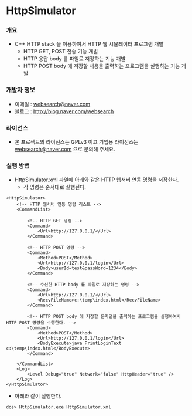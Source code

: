 ﻿# HttpSimulator

### 개요

* C++ HTTP stack 을 이용하여서 HTTP 웹 시뮬레이터 프로그램 개발
  * HTTP GET, POST 전송 기능 개발
  * HTTP 응답 body 를 파일로 저장하는 기능 개발
  * HTTP POST body 에 저장할 내용을 출력하는 프로그램을 실행하는 기능 개발

### 개발자 정보

* 이메일 : websearch@naver.com
* 블로그 : http://blog.naver.com/websearch

### 라이선스

* 본 프로젝트의 라이선스는 GPLv3 이고 기업용 라이선스는 websearch@naver.com 으로 문의해 주세요.

### 실행 방법

* HttpSimulator.xml 파일에 아래와 같은 HTTP 웹서버 연동 명령을 저장한다.
  * 각 명령은 순서대로 실행된다.

```
<HttpSimulator>
	<!-- HTTP 웹서버 연동 명령 리스트 -->
	<CommandList>
	
		<!-- HTTP GET 명령 -->
		<Command>
			<Url>http://127.0.0.1/</Url>
		</Command>
		
		<!-- HTTP POST 명령 -->
		<Command>
			<Method>POST</Method>
			<Url>http://127.0.0.1/login</Url>
			<Body>userId=test&passWord=1234</Body>
		</Command>
		
		<!-- 수신한 HTTP body 를 파일로 저장하는 명령 -->
		<Command>
			<Url>http://127.0.0.1/</Url>
			<RecvFileName>c:\temp\index.html</RecvFileName>
		</Command>
		
		<!-- HTTP POST body 에 저장할 문자열을 출력하는 프로그램을 실행하여서 HTTP POST 명령을 수행한다. -->
		<Command>
			<Method>POST</Method>
			<Url>http://127.0.0.1/login</Url>
			<BodyExecute>java PrintLoginText c:\temp\index.html</BodyExecute>
		</Command>
		
	</CommandList>
	<Log>
		<Level Debug="true" Network="false" HttpHeader="true" />
	</Log>
</HttpSimulator>
```

* 아래와 같이 실행한다.

```
dos> HttpSimulator.exe HttpSimulator.xml
```
